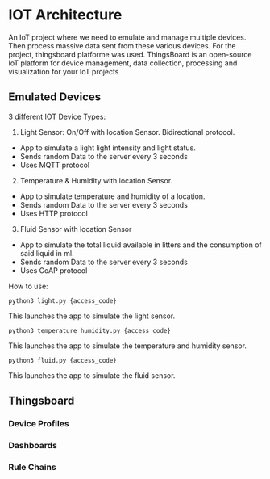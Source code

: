 # IOT Architecture 
An IoT project where we need to emulate and manage multiple devices. Then process massive data sent from these various devices. For the project, thingsboard platforme was used. 
ThingsBoard is an open-source IoT platform for device management, data collection, processing and visualization for your IoT projects


## Emulated Devices
3 different IOT Device Types:
  1. Light Sensor: On/Off with location Sensor. Bidirectional protocol.
  - App to simulate a light light intensity and light status.
  - Sends random Data to the server every 3 seconds
  - Uses MQTT protocol
  2. Temperature & Humidity with location Sensor.
  - App to simulate temperature and humidity of a location.
  - Sends random Data to the server every 3 seconds
  - Uses HTTP protocol
  3. Fluid Sensor with location Sensor
  - App to simulate the total liquid available in litters and the consumption of said liquid in ml.
  - Sends random Data to the server every 3 seconds
  - Uses CoAP protocol

How to use:

`python3 light.py {access_code}`

This launches the app to simulate the light sensor.

`python3 temperature_humidity.py {access_code}`

This launches the app to simulate the temperature and humidity sensor.

`python3 fluid.py {access_code}`

This launches the app to simulate the fluid sensor.

## Thingsboard


### Device Profiles


### Dashboards


### Rule Chains
